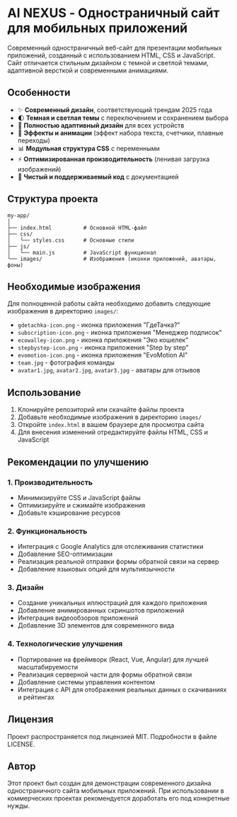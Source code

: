# AI NEXUS - Одностраничный сайт для мобильных приложений

Современный одностраничный веб-сайт для презентации мобильных приложений, созданный с использованием HTML, CSS и JavaScript. Сайт отличается стильным дизайном с темной и светлой темами, адаптивной версткой и современными анимациями.

## Особенности

- ✨ **Современный дизайн**, соответствующий трендам 2025 года
- 🌓 **Темная и светлая темы** с переключением и сохранением выбора
- 📱 **Полностью адаптивный дизайн** для всех устройств
- 🚀 **Эффекты и анимации** (эффект набора текста, счетчики, плавные переходы)
- 📊 **Модульная структура CSS** с переменными
- ⚡ **Оптимизированная производительность** (ленивая загрузка изображений)
- 💎 **Чистый и поддерживаемый код** с документацией

## Структура проекта

```
my-app/
│
├── index.html          # Основной HTML-файл
├── css/
│   └── styles.css      # Основные стили
├── js/
│   └── main.js         # JavaScript функционал
└── images/             # Изображения (иконки приложений, аватары, фоны)
```

## Необходимые изображения

Для полноценной работы сайта необходимо добавить следующие изображения в директорию `images/`:

- `gdetachka-icon.png` - иконка приложения "ГдеТачка?"
- `subscription-icon.png` - иконка приложения "Менеджер подписок"
- `ecowalley-icon.png` - иконка приложения "Эко кошелек"
- `stepbystep-icon.png` - иконка приложения "Step by step"
- `evomotion-icon.png` - иконка приложения "EvoMotion AI"
- `team.jpg` - фотография команды
- `avatar1.jpg`, `avatar2.jpg`, `avatar3.jpg` - аватары для отзывов

## Использование

1. Клонируйте репозиторий или скачайте файлы проекта
2. Добавьте необходимые изображения в директорию `images/`
3. Откройте `index.html` в вашем браузере для просмотра сайта
4. Для внесения изменений отредактируйте файлы HTML, CSS и JavaScript

## Рекомендации по улучшению

### 1. Производительность
- Минимизируйте CSS и JavaScript файлы
- Оптимизируйте и сжимайте изображения
- Добавьте кэширование ресурсов

### 2. Функциональность
- Интеграция с Google Analytics для отслеживания статистики
- Добавление SEO-оптимизации
- Реализация реальной отправки формы обратной связи на сервер
- Добавление языковых опций для мультиязычности

### 3. Дизайн
- Создание уникальных иллюстраций для каждого приложения
- Добавление анимированных скриншотов приложений
- Интеграция видеообзоров приложений
- Добавление 3D элементов для современного вида

### 4. Технологические улучшения
- Портирование на фреймворк (React, Vue, Angular) для лучшей масштабируемости
- Реализация серверной части для формы обратной связи
- Добавление системы управления контентом
- Интеграция с API для отображения реальных данных о скачиваниях и рейтингах

## Лицензия

Проект распространяется под лицензией MIT. Подробности в файле LICENSE.

## Автор

Этот проект был создан для демонстрации современного дизайна одностраничного сайта мобильных приложений. При использовании в коммерческих проектах рекомендуется доработать его под конкретные нужды. 